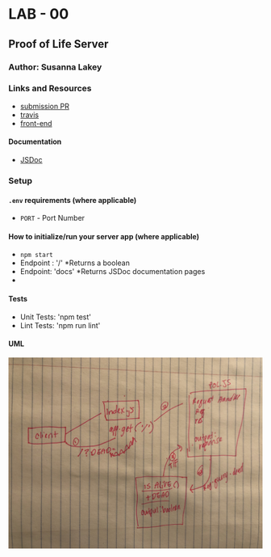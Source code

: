 # LAB - 00

## Proof of Life Server

### Author: Susanna Lakey

### Links and Resources
* [submission PR](https://github.com/susannalakey-401-advanced-javascript/lab-00/pulls)
* [travis](https://travis-ci.com/susannalakey-401-advanced-javascript/lab-00)
* [front-end](https://susannalakey-lab-00.herokuapp.com/) 

#### Documentation
* [JSDoc](https://susannalakey-lab-00.herokuapp.com/docs/)

### Setup
#### `.env` requirements (where applicable)
* `PORT` - Port Number


#### How to initialize/run your server app (where applicable)
* `npm start`
* Endpoint : '/'
    *Returns a boolean
* Endpoint: 'docs'
    *Returns JSDoc documentation pages
*
  
#### Tests
* Unit Tests: 'npm test'
* Lint Tests: 'npm run lint'

#### UML
![UML Diagram](/UML.jpg)
